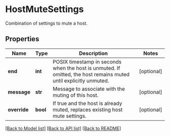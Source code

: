 # HostMuteSettings

Combination of settings to mute a host.

## Properties

| Name         | Type     | Description                                                                                                       | Notes      |
| ------------ | -------- | ----------------------------------------------------------------------------------------------------------------- | ---------- |
| **end**      | **int**  | POSIX timestamp in seconds when the host is unmuted. If omitted, the host remains muted until explicitly unmuted. | [optional] |
| **message**  | **str**  | Message to associate with the muting of this host.                                                                | [optional] |
| **override** | **bool** | If true and the host is already muted, replaces existing host mute settings.                                      | [optional] |

[[Back to Model list]](README.md#documentation-for-models) [[Back to API list]](README.md#documentation-for-api-endpoints) [[Back to README]](README.md)
